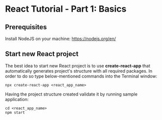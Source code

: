 # React Tutorial - Part 1: Basics

## Prerequisites

Install NodeJS on your machine: https://nodejs.org/en/

## Start new React project

The best idea to start new React project is to use **create-react-app** that automatically generates project's structure with all required packages. In order to do so type below-mentioned commands into the Terminal window:

```$
npx create-react-app <react_app_name>
```

Having the project structure created validate it by running sample application:

```$
cd <react_app_name>
npm start
```